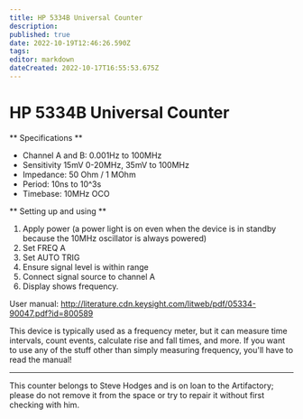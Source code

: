 ```yaml
---
title: HP 5334B Universal Counter
description: 
published: true
date: 2022-10-19T12:46:26.590Z
tags: 
editor: markdown
dateCreated: 2022-10-17T16:55:53.675Z
---
```


# HP 5334B Universal Counter

\*\* Specifications \*\*

-   Channel A and B: 0.001Hz to 100MHz
-   Sensitivity 15mV 0-20MHz, 35mV to 100MHz
-   Impedance: 50 Ohm / 1 MOhm
-   Period: 10ns to 10\^3s
-   Timebase: 10MHz OCO

\*\* Setting up and using \*\*

1.  Apply power (a power light is on even when the device is in standby because the 10MHz oscillator is always powered)
2.  Set FREQ A
3.  Set AUTO TRIG
4.  Ensure signal level is within range
5.  Connect signal source to channel A
6.  Display shows frequency.

User manual: <http://literature.cdn.keysight.com/litweb/pdf/05334-90047.pdf?id=800589>

This device is typically used as a frequency meter, but it can measure time intervals, count events, calculate rise and fall times, and more. If you want to use any of the stuff other than simply measuring frequency, you'll have to read the manual!

------------------------------------------------------------------------

This counter belongs to Steve Hodges and is on loan to the Artifactory; please do not remove it from the space or try to repair it without first checking with him.

